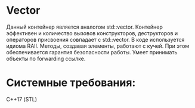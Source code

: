 # Vector
Данный контейнер является аналогом std::vector. Контейнер эффективен и количество вызовов конструкторов, деструкторов и операторов присвоения совпадает с std::vector. В коде используется идиома RAII. Методы, создавая элементы, работают с кучей. При этом обеспечивается гарантия безопасности работы. Умеет принимать объекты по forwarding ссылке.
# Системные требования:
С++17 (STL)
